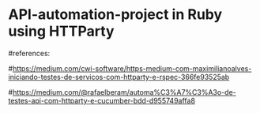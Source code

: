 # API-automation-project in Ruby using  HTTParty

#references:

#https://medium.com/cwi-software/https-medium-com-maximilianoalves-iniciando-testes-de-servicos-com-httparty-e-rspec-366fe93525ab

#https://medium.com/@rafaelberam/automa%C3%A7%C3%A3o-de-testes-api-com-httparty-e-cucumber-bdd-d955749affa8
